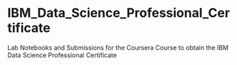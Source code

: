 # IBM_Data_Science_Professional_Certificate
Lab Notebooks and Submissions for the Coursera Course to obtain the IBM Data Science Professional Certificate
